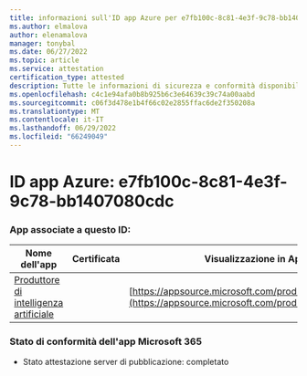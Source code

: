 ```yaml
---
title: informazioni sull'ID app Azure per e7fb100c-8c81-4e3f-9c78-bb1407080cdc
ms.author: elmalova
author: elenamalova
manager: tonybal
ms.date: 06/27/2022
ms.topic: article
ms.service: attestation
certification_type: attested
description: Tutte le informazioni di sicurezza e conformità disponibili per e7fb100c-8c81-4e3f-9c78-bb1407080cdc.
ms.openlocfilehash: c4c1e94afa0b8b925b6c3e64639c39c74a00aabd
ms.sourcegitcommit: c06f3d478e1b4f66c02e2855ffac6de2f350208a
ms.translationtype: MT
ms.contentlocale: it-IT
ms.lasthandoff: 06/29/2022
ms.locfileid: "66249049"
---
```

# <a name="azure-app-id-e7fb100c-8c81-4e3f-9c78-bb1407080cdc"></a>ID app Azure: e7fb100c-8c81-4e3f-9c78-bb1407080cdc


### <a name="apps-associated-with-this-id"></a>App associate a questo ID:
| **Nome dell'app** | **Certificata** | **Visualizzazione in AppSource** |
|--------------|---------------|-----------------------|
| [Produttore di intelligenza artificiale](../forward/WA200003883.md) |  | [https://appsource.microsoft.com/product/office/WA200003883](https://appsource.microsoft.com/product/office/WA200003883) |

### <a name="microsoft-365-app-compliance-status"></a>Stato di conformità dell'app Microsoft 365
- Stato attestazione server di pubblicazione: completato
